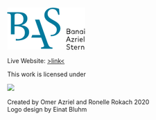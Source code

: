 <a href="http://peaceful-savannah-05454.herokuapp.com">![BASLaw](./frontend/.vuepress/public/logo.svg?sanitize=true "BAS")</a>

Live Website:
<a target="_blank" href="http://peaceful-savannah-05454.herokuapp.com">\>link\<</a>

This work is licensed under 

<a target="_blank" href="https://creativecommons.org/licenses/by-nd-nc/1.0/"><img src="https://creativecommons.org/images/public/somerights.gif"></a>

Created by Omer Azriel and Ronelle Rokach 2020 <a target="_blank" href="https://creativecommons.org/licenses/by-nd-nc/1.0/"><img src="https://mirrors.creativecommons.org/presskit/icons/cc.large.png" width="13" height="13"></a>
<br/>Logo design by Einat Bluhm
